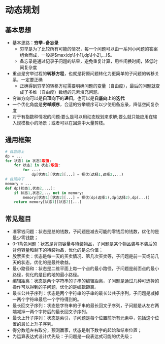 # 动态规划

## **基本思想**

* 基本思路：**穷举**+**备忘录**
  * 穷举是为了比较所有可能的情况，每一个问题可以由一系列小问题的答案组合而成，一般是$max(dp\[小1],dp\[小2],...)$。
  * 备忘录是通过记录子问题的结果，避免重复计算，用空间换时间，降低时间复杂度
* 重点是穷举过程的**转移方程**，也就是将原问题转化为更简单的子问题的转移关系，一定要正确
  * 正确得到穷举的转移方程需要明确问题的变量（自由度），最后的问题就变成了多维（自由度）数组的元素填充问题。
* 穷举方向可以是**自顶向下**的**递归**，也可以是**自底向上**的**迭代**
* 一个优化角度是**穷举顺序**，合适的穷举顺序可以少使用备忘录，降低空间复杂度
* 对于有指数种情况的问题:要么是可以用动态规划来求解;要么就只能应用在输入规模极小的场景；或者可以在回溯中大量剪枝。

## **通用框架**

```python
# 自底向上
dp = ...
for 状态1 in 状态1取值:
    for 状态2 in 状态2取值:
        for ...:
            dp[状态1][状态2][...] = 择优(选择1,选择2,...)
# 自顶向下
memory = ...
def dp(状态1,状态2,...):
    if 状态1,状态2,... not in memory:
        memory[状态1][状态2][...] = 择优(dp(选择1),dp(选择2),dp(...))
    return memory[状态1][状态2][...]
```

## **常见题目**

* 凑零钱问题：状态是总的钱数，子问题是减去可能的零钱后的钱数，优化的是最少零钱数；
* 0-1背包问题：状态是背包容量与待装物品，子问题是某个物品装与不装后的背包容量和剩下的待装物品，优化的是总价值；
* 股票买卖：状态是每一天的买卖情况、第几次买卖等，子问题是前一天或前几天的状态，优化的是最终收益。
* 最小路径和：状态是二维平面上每一个点的最小路径，子问题是前面点的最小路径，优化的是目的地的最小路径。
* 编辑距离：状态是两个字符串的子串的编辑距离，子问题是通过几种可选择的操作可以得到的子问题，优化的是编辑距离。
* 最长公共子序列：状态是两个字符串的子串的最长公共子序列，子问题是减掉一两个字符串最后一个字符得到的。
* 最长回文子序列：状态是字符串的子串的最长回文子序列，子问题是从左右两端减掉一两个字符后的最长回文子序列。
* 最长上升子序列：状态是索引，子问题是每个位置前所有元素中，包括这个位置的最长上升子序列。
* 得分数组左右取分，预测赢家，状态是剩下数字的起始和结束位置；
* 为运算表达式设计优先级：子问题是一段表达式可能的优先级；
